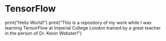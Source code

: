 # TensorFlow
print("Hello World!")
print("This is a repository of my work while I was learning TensorFlow at Imperial College London trained by a great teacher in the person of Dr. Kevin Webster!")
